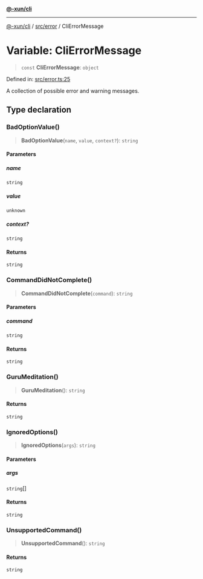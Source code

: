 [**@-xun/cli**](../../../README.md)

***

[@-xun/cli](../../../README.md) / [src/error](../README.md) / CliErrorMessage

# Variable: CliErrorMessage

> `const` **CliErrorMessage**: `object`

Defined in: [src/error.ts:25](https://github.com/Xunnamius/cli-utils/blob/00e0e41bdc381cca00e28f0fc2615d6c59c8e10f/src/error.ts#L25)

A collection of possible error and warning messages.

## Type declaration

### BadOptionValue()

> **BadOptionValue**(`name`, `value`, `context?`): `string`

#### Parameters

##### name

`string`

##### value

`unknown`

##### context?

`string`

#### Returns

`string`

### CommandDidNotComplete()

> **CommandDidNotComplete**(`command`): `string`

#### Parameters

##### command

`string`

#### Returns

`string`

### GuruMeditation()

> **GuruMeditation**(): `string`

#### Returns

`string`

### IgnoredOptions()

> **IgnoredOptions**(`args`): `string`

#### Parameters

##### args

`string`[]

#### Returns

`string`

### UnsupportedCommand()

> **UnsupportedCommand**(): `string`

#### Returns

`string`
